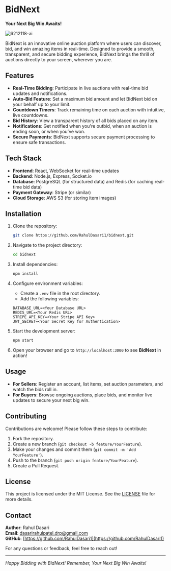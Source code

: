 # BidNext

**Your Next Big Win Awaits!**

![6212118-ai](https://github.com/user-attachments/assets/e0eed2c5-32da-4957-8ab1-d2aeb5d94d1a)


BidNext is an innovative online auction platform where users can discover, bid, and win amazing items in real-time. Designed to provide a smooth, transparent, and secure bidding experience, BidNext brings the thrill of auctions directly to your screen, wherever you are.

## Features

- **Real-Time Bidding**: Participate in live auctions with real-time bid updates and notifications.
- **Auto-Bid Feature**: Set a maximum bid amount and let BidNext bid on your behalf up to your limit.
- **Countdown Timers**: Track remaining time on each auction with intuitive, live countdowns.
- **Bid History**: View a transparent history of all bids placed on any item.
- **Notifications**: Get notified when you're outbid, when an auction is ending soon, or when you’ve won.
- **Secure Payments**: BidNext supports secure payment processing to ensure safe transactions.

## Tech Stack

- **Frontend**: React, WebSocket for real-time updates
- **Backend**: Node.js, Express, Socket.io
- **Database**: PostgreSQL (for structured data) and Redis (for caching real-time bid data)
- **Payment Gateway**: Stripe (or similar)
- **Cloud Storage**: AWS S3 (for storing item images)

## Installation

1. Clone the repository:

    ```bash
    git clone https://github.com/RahulDasari1/bidnext.git
    ```

2. Navigate to the project directory:

    ```bash
    cd bidnext
    ```

3. Install dependencies:

    ```bash
    npm install
    ```

4. Configure environment variables:
   - Create a `.env` file in the root directory.
   - Add the following variables:

    ```plaintext
    DATABASE_URL=<Your Database URL>
    REDIS_URL=<Your Redis URL>
    STRIPE_API_KEY=<Your Stripe API Key>
    JWT_SECRET=<Your Secret Key for Authentication>
    ```

5. Start the development server:

    ```bash
    npm start
    ```

6. Open your browser and go to `http://localhost:3000` to see **BidNext** in action!

## Usage

- **For Sellers**: Register an account, list items, set auction parameters, and watch the bids roll in.
- **For Buyers**: Browse ongoing auctions, place bids, and monitor live updates to secure your next big win.

## Contributing

Contributions are welcome! Please follow these steps to contribute:

1. Fork the repository.
2. Create a new branch (`git checkout -b feature/YourFeature`).
3. Make your changes and commit them (`git commit -m 'Add YourFeature'`).
4. Push to the branch (`git push origin feature/YourFeature`).
5. Create a Pull Request.

## License

This project is licensed under the MIT License. See the [LICENSE](LICENSE) file for more details.

## Contact

**Author**: Rahul Dasari  
**Email**: dasarirahulpatel.drp@gmail.com  
**GitHub**: [https://github.com/RahulDasari1](https://github.com/RahulDasari1)

For any questions or feedback, feel free to reach out!

---

*Happy Bidding with BidNext! Remember, Your Next Big Win Awaits!*
